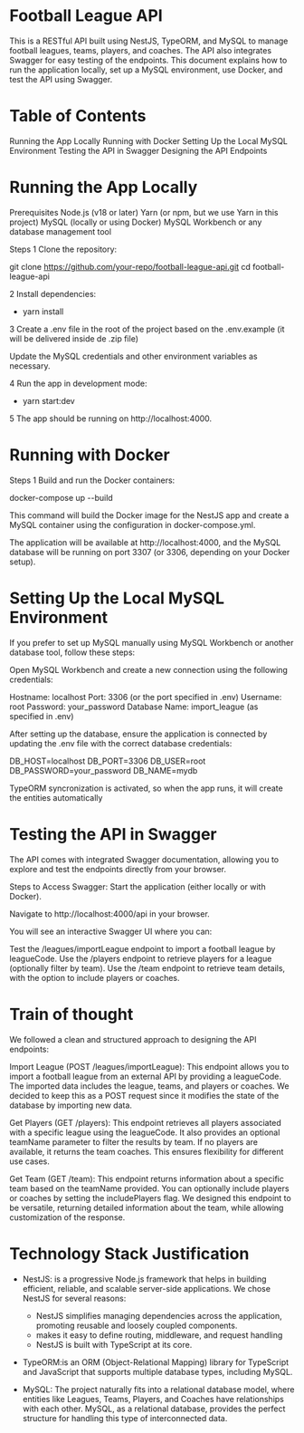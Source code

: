 # Football League API


This is a RESTful API built using NestJS, TypeORM, and MySQL to manage football leagues, teams, players, and coaches. The API also integrates Swagger for easy testing of the endpoints. This document explains how to run the application locally, set up a MySQL environment, use Docker, and test the API using Swagger.

# Table of Contents
Running the App Locally
Running with Docker
Setting Up the Local MySQL Environment
Testing the API in Swagger
Designing the API Endpoints


# Running the App Locally
Prerequisites
Node.js (v18 or later)
Yarn (or npm, but we use Yarn in this project)
MySQL (locally or using Docker)
MySQL Workbench or any database management tool


Steps
1 Clone the repository:

git clone https://github.com/your-repo/football-league-api.git
cd football-league-api

2 Install dependencies:
 - yarn install

3 Create a .env file in the root of the project based on the .env.example (it will be delivered inside de .zip file)

 Update the MySQL credentials and other environment variables as necessary.

4 Run the app in development mode:
 - yarn start:dev

5 The app should be running on http://localhost:4000.




# Running with Docker
Steps
1 Build and run the Docker containers:

docker-compose up --build

This command will build the Docker image for the NestJS app and create a MySQL container using the configuration in docker-compose.yml.

The application will be available at http://localhost:4000, and the MySQL database will be running on port 3307 (or 3306, depending on your Docker setup).


# Setting Up the Local MySQL Environment
If you prefer to set up MySQL manually using MySQL Workbench or another database tool, follow these steps:

Open MySQL Workbench and create a new connection using the following credentials:

Hostname: localhost
Port: 3306 (or the port specified in .env)
Username: root
Password: your_password
Database Name: import_league (as specified in .env)

After setting up the database, ensure the application is connected by updating the .env file with the correct database credentials:

DB_HOST=localhost
DB_PORT=3306
DB_USER=root
DB_PASSWORD=your_password
DB_NAME=mydb

TypeORM syncronization is activated, so when the app runs, it will create the entities automatically



# Testing the API in Swagger
The API comes with integrated Swagger documentation, allowing you to explore and test the endpoints directly from your browser.

Steps to Access Swagger:
Start the application (either locally or with Docker).

Navigate to http://localhost:4000/api in your browser.

You will see an interactive Swagger UI where you can:

Test the /leagues/importLeague endpoint to import a football league by leagueCode.
Use the /players endpoint to retrieve players for a league (optionally filter by team).
Use the /team endpoint to retrieve team details, with the option to include players or coaches.


# Train of thought
We followed a clean and structured approach to designing the API endpoints:

Import League (POST /leagues/importLeague): This endpoint allows you to import a football league from an external API by providing a leagueCode. The imported data includes the league, teams, and players or coaches. We decided to keep this as a POST request since it modifies the state of the database by importing new data.

Get Players (GET /players): This endpoint retrieves all players associated with a specific league using the leagueCode. It also provides an optional teamName parameter to filter the results by team. If no players are available, it returns the team coaches. This ensures flexibility for different use cases.

Get Team (GET /team): This endpoint returns information about a specific team based on the teamName provided. You can optionally include players or coaches by setting the includePlayers flag. We designed this endpoint to be versatile, returning detailed information about the team, while allowing customization of the response.

# Technology Stack Justification
- NestJS: is a progressive Node.js framework that helps in building efficient, reliable, and scalable server-side applications. We chose NestJS for several reasons:
  - NestJS simplifies managing dependencies across the application, promoting reusable and loosely coupled components.
  - makes it easy to define routing, middleware, and request handling
  - NestJS is built with TypeScript at its core.

- TypeORM:is an ORM (Object-Relational Mapping) library for TypeScript and JavaScript that supports multiple database types, including MySQL.

- MySQL: The project naturally fits into a relational database model, where entities like Leagues, Teams, Players, and Coaches have relationships with each other. MySQL, as a relational database, provides the perfect structure for handling this type of interconnected data.